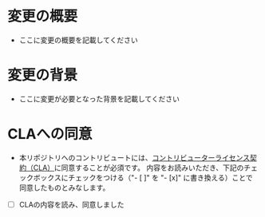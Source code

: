 # 変更の概要
- ここに変更の概要を記載してください

# 変更の背景
- ここに変更が必要となった背景を記載してください

# CLAへの同意
- 本リポジトリへのコントリビュートには、[コントリビューターライセンス契約（CLA）](../CLA.md)に同意することが必須です。
内容をお読みいただき、下記のチェックボックスにチェックをつける（"- [ ]" を "- [x]" に書き換える）ことで同意したものとみなします。

- [ ] CLAの内容を読み、同意しました